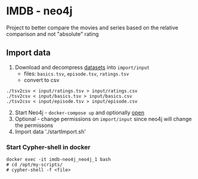 # IMDB - neo4j

Project to better compare the movies and series based on the relative comparison and not "absolute" rating

## Import data

1. Download and decompress [datasets](https://www.imdb.com/interfaces/) into `import/input`
    * files: `basics.tsv`, `episode.tsv`, `ratings.tsv`
    * convert to csv

```
./tsv2csv < input/ratings.tsv > input/ratings.csv 
./tsv2csv < input/basics.tsv > input/basics.csv 
./tsv2csv < input/episode.tsv > input/episode.csv
```

2. Start Neo4j - `docker-compose up` and optionally [open](http://localhost:7474)
3. Optional - change permissions on `import/input` since neo4j will change the permissons
4. Import data './startImport.sh'

### Start Cypher-shell in docker

```
docker exec -it imdb-neo4j_neo4j_1 bash
# cd /opt/my-scripts/
# cypher-shell -f <file>
```
